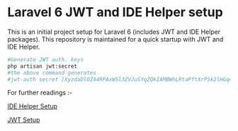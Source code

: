 # Laravel 6 JWT and IDE Helper setup

This is an initial project setup for Laravel 6 (includes JWT and IDE Helper packages). This repository is maintained for a quick startup with JWT and IDE Helper.

```bash
#Generate JWT auth. keys
php artisan jwt:secret
#the above command generates
#jwt-auth secret [XyzdaDlOZ44RPAxWSl3ZVJuSYqZQkIAMBWhLRtaPftXrP5k2lHGq4QeiG11Q92S] set successfully.
```


For further readings :-

[IDE Helper Setup](./README/IDE-HELPER.md)

[JWT Setup](./README/JWT.md)




